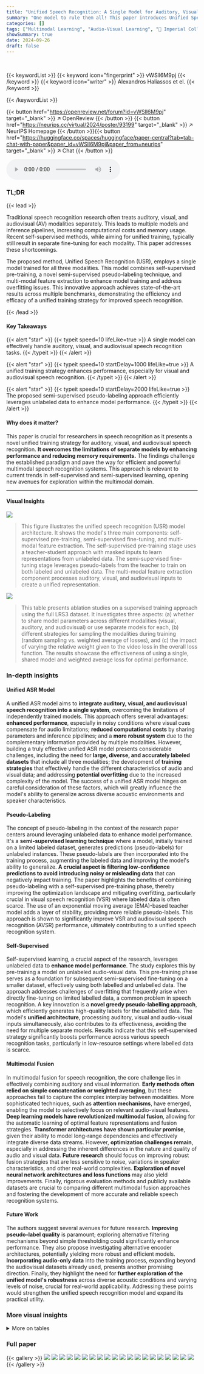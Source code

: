 ```yaml
---
title: "Unified Speech Recognition: A Single Model for Auditory, Visual, and Audiovisual Inputs"
summary: "One model to rule them all! This paper introduces Unified Speech Recognition (USR), a single model trained for auditory, visual, and audiovisual speech recognition, achieving state-of-the-art results ..."
categories: []
tags: ["Multimodal Learning", "Audio-Visual Learning", "🏢 Imperial College",]
showSummary: true
date: 2024-09-26
draft: false
---
```


<br>

{{< keywordList >}}
{{< keyword icon="fingerprint" >}} vWSll6M9pj {{< /keyword >}}
{{< keyword icon="writer" >}} Alexandros Haliassos et el. {{< /keyword >}}
 
{{< /keywordList >}}

{{< button href="https://openreview.net/forum?id=vWSll6M9pj" target="_blank" >}}
↗ OpenReview
{{< /button >}}
{{< button href="https://neurips.cc/virtual/2024/poster/93199" target="_blank" >}}
↗ NeurIPS Homepage
{{< /button >}}{{< button href="https://huggingface.co/spaces/huggingface/paper-central?tab=tab-chat-with-paper&paper_id=vWSll6M9pj&paper_from=neurips" target="_blank" >}}
↗ Chat
{{< /button >}}



<audio controls>
    <source src="https://ai-paper-reviewer.com/vWSll6M9pj/podcast.wav" type="audio/wav">
    Your browser does not support the audio element.
</audio>


### TL;DR


{{< lead >}}

Traditional speech recognition research often treats auditory, visual, and audiovisual (AV) modalities separately. This leads to multiple models and inference pipelines, increasing computational costs and memory usage. Recent self-supervised methods, while aiming for unified training, typically still result in separate fine-tuning for each modality.  This paper addresses these shortcomings. 

The proposed method, Unified Speech Recognition (USR), employs a single model trained for all three modalities.  This model combines self-supervised pre-training, a novel semi-supervised pseudo-labeling technique, and multi-modal feature extraction to enhance model training and address overfitting issues.  This innovative approach achieves state-of-the-art results across multiple benchmarks, demonstrating the efficiency and efficacy of a unified training strategy for improved speech recognition.

{{< /lead >}}


#### Key Takeaways

{{< alert "star" >}}
{{< typeit speed=10 lifeLike=true >}} A single model can effectively handle auditory, visual, and audiovisual speech recognition tasks. {{< /typeit >}}
{{< /alert >}}

{{< alert "star" >}}
{{< typeit speed=10 startDelay=1000 lifeLike=true >}} A unified training strategy enhances performance, especially for visual and audiovisual speech recognition. {{< /typeit >}}
{{< /alert >}}

{{< alert "star" >}}
{{< typeit speed=10 startDelay=2000 lifeLike=true >}} The proposed semi-supervised pseudo-labeling approach efficiently leverages unlabeled data to enhance model performance. {{< /typeit >}}
{{< /alert >}}

#### Why does it matter?
This paper is crucial for researchers in speech recognition as it presents a novel unified training strategy for auditory, visual, and audiovisual speech recognition.  **It overcomes the limitations of separate models by enhancing performance and reducing memory requirements.** The findings challenge the established paradigm and pave the way for efficient and powerful multimodal speech recognition systems.  This approach is relevant to current trends in self-supervised and semi-supervised learning, opening new avenues for exploration within the multimodal domain.

------
#### Visual Insights



![](https://ai-paper-reviewer.com/vWSll6M9pj/figures_2_1.jpg)

> This figure illustrates the unified speech recognition (USR) model architecture.  It shows the model's three main components: self-supervised pre-training, semi-supervised fine-tuning, and multi-modal feature extraction.  The self-supervised pre-training stage uses a teacher-student approach with masked inputs to learn representations from unlabeled data. The semi-supervised fine-tuning stage leverages pseudo-labels from the teacher to train on both labeled and unlabeled data. The multi-modal feature extraction component processes auditory, visual, and audiovisual inputs to create a unified representation.





![](https://ai-paper-reviewer.com/vWSll6M9pj/tables_5_1.jpg)

> This table presents ablation studies on a supervised training approach using the full LRS3 dataset.  It investigates three aspects: (a) whether to share model parameters across different modalities (visual, auditory, and audiovisual) or use separate models for each, (b) different strategies for sampling the modalities during training (random sampling vs. weighted average of losses), and (c) the impact of varying the relative weight given to the video loss in the overall loss function. The results showcase the effectiveness of using a single, shared model and weighted average loss for optimal performance.





### In-depth insights


#### Unified ASR Model
A unified ASR model aims to **integrate auditory, visual, and audiovisual speech recognition into a single system**, overcoming the limitations of independently trained models. This approach offers several advantages:  **enhanced performance**, especially in noisy conditions where visual cues compensate for audio limitations; **reduced computational costs** by sharing parameters and inference pipelines; and a **more robust system** due to the complementary information provided by multiple modalities. However, building a truly effective unified ASR model presents considerable challenges, including the need for **large, diverse, and accurately labeled datasets** that include all three modalities; the development of **training strategies** that effectively handle the different characteristics of audio and visual data; and addressing **potential overfitting** due to the increased complexity of the model.  The success of a unified ASR model hinges on careful consideration of these factors, which will greatly influence the model's ability to generalize across diverse acoustic environments and speaker characteristics.

#### Pseudo-Labeling
The concept of pseudo-labeling in the context of the research paper centers around leveraging unlabeled data to enhance model performance.  It's a **semi-supervised learning technique** where a model, initially trained on a limited labeled dataset, generates predictions (pseudo-labels) for unlabeled instances. These pseudo-labels are then incorporated into the training process, augmenting the labeled data and improving the model's ability to generalize. **A crucial aspect is filtering low-confidence predictions to avoid introducing noisy or misleading data** that can negatively impact training. The paper highlights the benefits of combining pseudo-labeling with a self-supervised pre-training phase, thereby improving the optimization landscape and mitigating overfitting, particularly crucial in visual speech recognition (VSR) where labeled data is often scarce. The use of an exponential moving average (EMA)-based teacher model adds a layer of stability, providing more reliable pseudo-labels. This approach is shown to significantly improve VSR and audiovisual speech recognition (AVSR) performance, ultimately contributing to a unified speech recognition system.

#### Self-Supervised
Self-supervised learning, a crucial aspect of the research, leverages unlabeled data to **enhance model performance**. The study explores this by pre-training a model on unlabeled audio-visual data. This pre-training phase serves as a foundation for subsequent semi-supervised fine-tuning on a smaller dataset, effectively using both labelled and unlabelled data. The approach addresses challenges of overfitting that frequently arise when directly fine-tuning on limited labelled data, a common problem in speech recognition.  A key innovation is a **novel greedy pseudo-labelling approach**, which efficiently generates high-quality labels for the unlabelled data.  The model's **unified architecture**, processing auditory, visual and audio-visual inputs simultaneously, also contributes to its effectiveness, avoiding the need for multiple separate models. Results indicate that this self-supervised strategy significantly boosts performance across various speech recognition tasks, particularly in low-resource settings where labelled data is scarce.

#### Multimodal Fusion
In multimodal fusion for speech recognition, the core challenge lies in effectively combining auditory and visual information.  **Early methods often relied on simple concatenation or weighted averaging**, but these approaches fail to capture the complex interplay between modalities.  More sophisticated techniques, such as **attention mechanisms**, have emerged, enabling the model to selectively focus on relevant audio-visual features.  **Deep learning models have revolutionized multimodal fusion**, allowing for the automatic learning of optimal feature representations and fusion strategies.  **Transformer architectures have shown particular promise**, given their ability to model long-range dependencies and effectively integrate diverse data streams.  However, **optimization challenges remain**, especially in addressing the inherent differences in the nature and quality of audio and visual data.  **Future research** should focus on improving robust fusion strategies that are less sensitive to noise, variations in speaker characteristics, and other real-world complexities.  **Exploration of novel neural network architectures and loss functions** may also yield improvements.  Finally, rigorous evaluation methods and publicly available datasets are crucial to comparing different multimodal fusion approaches and fostering the development of more accurate and reliable speech recognition systems.

#### Future Work
The authors suggest several avenues for future research.  **Improving pseudo-label quality** is paramount; exploring alternative filtering mechanisms beyond simple thresholding could significantly enhance performance.  They also propose investigating alternative encoder architectures, potentially yielding more robust and efficient models.  **Incorporating audio-only data** into the training process, expanding beyond the audiovisual datasets already used, presents another promising direction. Finally, they highlight the need for **further exploration of the unified model's robustness** across diverse acoustic conditions and varying levels of noise, crucial for real-world applicability.  Addressing these points would strengthen the unified speech recognition model and expand its practical utility.


### More visual insights




<details>
<summary>More on tables
</summary>


![](https://ai-paper-reviewer.com/vWSll6M9pj/tables_5_2.jpg)
> This table presents ablation studies on the supervised training of a unified speech recognition model using the full LRS3 dataset.  It explores three key aspects: (a) whether to share model parameters across all modalities (visual, auditory, and audiovisual) or use separate models; (b) the method of modality sampling during training (random sampling vs. using all modalities in each iteration); and (c) the relative weight given to the video loss during training.  The table shows Word Error Rates (WER) for each modality under various settings, highlighting the impact of each choice on model performance.

![](https://ai-paper-reviewer.com/vWSll6M9pj/tables_5_3.jpg)
> This table presents ablation studies on the supervised training of the unified speech recognition model. It explores three aspects: (a) using a single shared model versus modality-specific models; (b) different data sampling strategies for training (random vs. all modalities); and (c) varying the weight of visual modality loss.  The results, expressed as Word Error Rates (WERs), demonstrate the effectiveness of the unified approach in overcoming optimization challenges associated with training from scratch, particularly in visual and audiovisual modalities. 

![](https://ai-paper-reviewer.com/vWSll6M9pj/tables_6_1.jpg)
> This table shows the results of ablating different components of the semi-supervised training framework proposed in the paper.  It investigates the effects of varying the relative weight of labelled data for audio and video, the teacher's EMA momentum parameter, and the type of loss function (CTC vs. CTC-attention) on the performance of the model in terms of Word Error Rate (WER) for visual (V), auditory (A), and audiovisual (AV) speech recognition tasks. The goal is to understand the contributions of each component to the overall performance and optimize the training process.

![](https://ai-paper-reviewer.com/vWSll6M9pj/tables_7_1.jpg)
> This table shows the ablation study on different components of the self-supervised pre-training method.  It demonstrates that using audio-visual targets for pre-training yields the best performance. Averaging the outputs across all encoder blocks outperforms using only the last encoder block, and a deeper predictor improves performance slightly. The table also compares the results with only semi-supervised training, showing the complementary effect of self-supervised pre-training.

![](https://ai-paper-reviewer.com/vWSll6M9pj/tables_7_2.jpg)
> This table presents ablation studies on the self-supervised pre-training stage of the Unified Speech Recognition (USR) model. It investigates the impact of different target types (visual, auditory, audiovisual) during pre-training, comparing the use of averaging encoder block outputs versus only the last encoder block, and varying the depth of the predictor network.  The results show how these choices affect the performance of the model on visual, auditory, and audiovisual speech recognition tasks.

![](https://ai-paper-reviewer.com/vWSll6M9pj/tables_8_1.jpg)
> This table compares the performance of the proposed USR method with several existing self-supervised methods on the LRS3 dataset for speech recognition.  It shows the Word Error Rates (WER) for different modalities (visual, auditory, and audiovisual) under both low-resource and high-resource settings. The table also indicates whether the methods used shared parameters and the pre-training data used.  The best and second-best results are highlighted for easier comparison.

![](https://ai-paper-reviewer.com/vWSll6M9pj/tables_8_2.jpg)
> This table compares the proposed USR model's performance with several state-of-the-art models on the LRS3 dataset.  The comparison considers various methods, including both supervised and self-supervised approaches, highlighting the differences in labelled data usage, language model incorporation, and shared parameters. The results are presented in terms of Word Error Rates (WER) for visual (V), auditory (A), and audiovisual (AV) speech recognition tasks. The table demonstrates the USR's competitive performance, particularly in achieving state-of-the-art results while using a single model for all three tasks.

![](https://ai-paper-reviewer.com/vWSll6M9pj/tables_9_1.jpg)
> This table compares the proposed USR method with other state-of-the-art methods on the LRS2 dataset for audiovisual speech recognition.  It shows the performance (WER) of various methods on visual, audio, and audiovisual speech recognition tasks, considering factors like the amount of labeled and unlabeled data used, whether language models were employed, and if the method used shared parameters or modality-specific ones. The table highlights the superior performance of the unified speech recognition (USR) approach, even when compared to methods that use a significantly higher amount of labeled data.

![](https://ai-paper-reviewer.com/vWSll6M9pj/tables_14_1.jpg)
> This table details the configurations of three different models used in the paper: Base, Base+, and Large.  It shows the number of parameters (in millions), encoder blocks, decoder blocks, attention dimension, attention heads, and MLP size for each model.  Note that unlike previous related works, the parameter count includes those of the decoder and feature extractors.

![](https://ai-paper-reviewer.com/vWSll6M9pj/tables_14_2.jpg)
> This table lists the hyperparameters used for both supervised and semi-supervised training in the paper.  It includes details such as the number of training epochs, the optimizer used (AdamW), the learning rate, weight decay, and other settings specific to the training process. The values are given separately for low-resource and high-resource settings, as well as for different model sizes (Base and Large).

![](https://ai-paper-reviewer.com/vWSll6M9pj/tables_15_1.jpg)
> This table lists the hyperparameters used for the self-supervised pre-training stage of the Unified Speech Recognition (USR) model.  The hyperparameters include details on the number of training epochs, the warmup epochs for the optimizer, the optimizer used (AdamW), the learning rate, the optimizer's beta1 and beta2 parameters, the weight decay, the learning rate schedule, the drop rate (dropout), the gradient clipping threshold, the video augmentations applied, and the number of frames processed per GPU.  Different values are provided for the LRS3 and LRS3+VoxCeleb2 datasets, and for Base, Base+, and Large model sizes.

![](https://ai-paper-reviewer.com/vWSll6M9pj/tables_15_2.jpg)
> This table presents ablation studies on the semi-supervised training of the proposed Unified Speech Recognition (USR) model.  It explores the impact of different filtering thresholds (τctc, τatt) on the CTC and attention losses, comparing various values to determine the optimal balance between precision and recall.  Additionally, it investigates the difference between 'hard' and 'soft' sampling methods for pseudo-label generation during semi-supervised training and assesses which method achieves better performance. The results are presented as Word Error Rates (WER) for visual (V), audio (A), and audiovisual (AV) modalities.

![](https://ai-paper-reviewer.com/vWSll6M9pj/tables_15_3.jpg)
> This table shows the results of ablations on semi-supervised training of the unified model under the LRS3 low-resource setting.  It explores two main aspects:  (a) the effect of different filtering thresholds (τctc and τatt) applied to CTC and attention probabilities during pseudo-label generation and (b) a comparison between a hard sampling method and a soft sampling method for pseudo-label generation.  The WER (word error rate) for visual (V), auditory (A), and audiovisual (AV) modalities is reported to evaluate the performance impact of these hyperparameters.

![](https://ai-paper-reviewer.com/vWSll6M9pj/tables_16_1.jpg)
> This table shows the ablation study of the self-supervised pre-training stage. The first part shows the effect of different mask probabilities on the final WER, while the second part demonstrates how the choice of pre-training target types (visual, auditory, or audiovisual) affects the performance of the model.  The results highlight the impact of the hyperparameter and the choice of targets on the final accuracy of the model.

![](https://ai-paper-reviewer.com/vWSll6M9pj/tables_16_2.jpg)
> This table presents ablation studies on the self-supervised pre-training stage of the USR model.  It investigates two hyperparameters: the mask probability during pre-training and the type of targets used for pre-training.  The results show the impact of these hyperparameters on the final word error rates (WER) for Visual (V), Auditory (A), and Audiovisual (AV) speech recognition tasks.

![](https://ai-paper-reviewer.com/vWSll6M9pj/tables_17_1.jpg)
> This table compares the proposed USR method with other state-of-the-art methods on the LRS2 dataset for visual, audio, and audio-visual speech recognition.  It shows the performance (WER) of various methods, indicating whether they used shared parameters, language models, and self-training techniques, along with the amount of labeled and unlabeled data used. The table highlights the superior performance of the USR method compared to other techniques.

![](https://ai-paper-reviewer.com/vWSll6M9pj/tables_17_2.jpg)
> This table compares the performance of supervised and semi-supervised fine-tuning methods using the LRS3 low-resource dataset and the Base model.  It shows Word Error Rates (WER) for Visual (V), Audio (A), and Audiovisual (AV) speech recognition across four different fine-tuning scenarios: supervised training, supervised training with additional training 'tricks' to mitigate overfitting, semi-supervised training, and semi-supervised training with the same 'tricks'. The results highlight the effectiveness of the semi-supervised approach, especially when compared to the supervised approach with or without the use of overfitting mitigation techniques.

![](https://ai-paper-reviewer.com/vWSll6M9pj/tables_17_3.jpg)
> This table compares the performance of supervised and semi-supervised fine-tuning methods on the LRS3 low-resource dataset using the Base model. It shows the Word Error Rates (WER) for visual (V), audio (A), and audio-visual (AV) speech recognition tasks under different fine-tuning approaches.  Specifically, it contrasts supervised fine-tuning with and without additional training techniques (referred to as 'tricks') against semi-supervised fine-tuning with and without those same techniques.  The pre-training target types (V, A, or AV) used for supervised fine-tuning are also shown.

![](https://ai-paper-reviewer.com/vWSll6M9pj/tables_17_4.jpg)
> This table compares the performance of the Unified Speech Recognition (USR) model and the BRAVEn model on the LRS3 dataset under various levels of auditory noise.  It shows Word Error Rates (WERs) for both auditory-only (A) and audio-visual (AV) speech recognition for different signal-to-noise ratios (SNRs), including a clean condition.  The table allows for comparison of how the performance of each model changes with different levels of noise.

![](https://ai-paper-reviewer.com/vWSll6M9pj/tables_18_1.jpg)
> This table shows the mean and standard deviation of Word Error Rates (WER) for visual (V), audio (A), and audiovisual (AV) speech recognition tasks across five independent runs with different random seeds.  The results are reported for both low-resource and high-resource data settings, using the 'Base' model and LRS3 dataset for pre-training.  The error bars represent the variability in the model's performance across multiple runs, giving an indication of the model's stability.

![](https://ai-paper-reviewer.com/vWSll6M9pj/tables_19_1.jpg)
> This table compares the performance of the proposed USR method against the AV-CPL method [36] on the LRS3 dataset under both low-resource and high-resource conditions.  It specifically shows the Word Error Rate (WER) achieved by each method for visual (V), auditory (A), and audiovisual (AV) speech recognition. The results highlight the significant performance improvement of USR over AV-CPL, especially in the low-resource setting.

![](https://ai-paper-reviewer.com/vWSll6M9pj/tables_19_2.jpg)
> This table summarizes the results of four different training approaches on the LRS3 low-resource dataset using the base model. The four approaches compared are: only supervised training, self-supervised pre-training followed by supervised fine-tuning, semi-supervised training, and a combination of self-supervised pre-training and semi-supervised fine-tuning. The table presents word error rates (WER) for visual (V), auditory (A), and audiovisual (AV) speech recognition tasks for each approach.

![](https://ai-paper-reviewer.com/vWSll6M9pj/tables_20_1.jpg)
> This table showcases examples from the LRS3 test set where the Large model (trained with high-resource settings using LRS3 and VoxCeleb2) made errors in transcription.  The table compares the ground truth transcription with the ASR, VSR, and AVSR outputs for each example, highlighting the types of errors made.  The examples illustrate instances where the model struggled with phonetically similar sounds or where visual information could help disambiguate.

</details>




### Full paper

{{< gallery >}}
<img src="https://ai-paper-reviewer.com/vWSll6M9pj/1.png" class="grid-w50 md:grid-w33 xl:grid-w25" />
<img src="https://ai-paper-reviewer.com/vWSll6M9pj/2.png" class="grid-w50 md:grid-w33 xl:grid-w25" />
<img src="https://ai-paper-reviewer.com/vWSll6M9pj/3.png" class="grid-w50 md:grid-w33 xl:grid-w25" />
<img src="https://ai-paper-reviewer.com/vWSll6M9pj/4.png" class="grid-w50 md:grid-w33 xl:grid-w25" />
<img src="https://ai-paper-reviewer.com/vWSll6M9pj/5.png" class="grid-w50 md:grid-w33 xl:grid-w25" />
<img src="https://ai-paper-reviewer.com/vWSll6M9pj/6.png" class="grid-w50 md:grid-w33 xl:grid-w25" />
<img src="https://ai-paper-reviewer.com/vWSll6M9pj/7.png" class="grid-w50 md:grid-w33 xl:grid-w25" />
<img src="https://ai-paper-reviewer.com/vWSll6M9pj/8.png" class="grid-w50 md:grid-w33 xl:grid-w25" />
<img src="https://ai-paper-reviewer.com/vWSll6M9pj/9.png" class="grid-w50 md:grid-w33 xl:grid-w25" />
<img src="https://ai-paper-reviewer.com/vWSll6M9pj/10.png" class="grid-w50 md:grid-w33 xl:grid-w25" />
<img src="https://ai-paper-reviewer.com/vWSll6M9pj/11.png" class="grid-w50 md:grid-w33 xl:grid-w25" />
<img src="https://ai-paper-reviewer.com/vWSll6M9pj/12.png" class="grid-w50 md:grid-w33 xl:grid-w25" />
<img src="https://ai-paper-reviewer.com/vWSll6M9pj/13.png" class="grid-w50 md:grid-w33 xl:grid-w25" />
<img src="https://ai-paper-reviewer.com/vWSll6M9pj/14.png" class="grid-w50 md:grid-w33 xl:grid-w25" />
<img src="https://ai-paper-reviewer.com/vWSll6M9pj/15.png" class="grid-w50 md:grid-w33 xl:grid-w25" />
<img src="https://ai-paper-reviewer.com/vWSll6M9pj/16.png" class="grid-w50 md:grid-w33 xl:grid-w25" />
<img src="https://ai-paper-reviewer.com/vWSll6M9pj/17.png" class="grid-w50 md:grid-w33 xl:grid-w25" />
<img src="https://ai-paper-reviewer.com/vWSll6M9pj/18.png" class="grid-w50 md:grid-w33 xl:grid-w25" />
<img src="https://ai-paper-reviewer.com/vWSll6M9pj/19.png" class="grid-w50 md:grid-w33 xl:grid-w25" />
<img src="https://ai-paper-reviewer.com/vWSll6M9pj/20.png" class="grid-w50 md:grid-w33 xl:grid-w25" />
{{< /gallery >}}